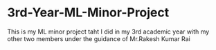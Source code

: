 # 3rd-Year-ML-Minor-Project
This is my ML minor project taht I did in my 3rd academic year with my other two members under the guidance of Mr.Rakesh Kumar Rai
